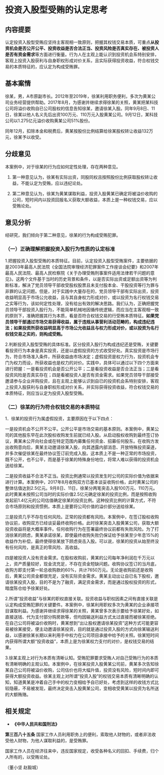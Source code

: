 # 投资入股型受贿的认定思考

## 内容提要

认定投资入股型受贿应坚持主客观相一致原则，把握其权钱交易本质，可重点**从投资机会是否公开公平、投资收益是否合法正当、投资风险是否真实存在、被投资人是否有资金需求**等方面进行衡量。行为人在主观上能认识到投资机会系特别安排，客观上投资入股获利与自身职权形成对价关系，且实际获得投资收益，符合权钱交易的本质特征的，应认定为构成受贿罪。

## 基本案情

徐某，男，A市原副市长。2012年至2019年，徐某利用职务便利，多次为黄某公司业务经营提供帮助。2017年8月，为感谢并继续求得徐某的关照，黄某把某科技公司将溢价收购自已公司股权的信息告知徐某，邀请徐某入股。同年9月8日、11日，徐某以他人名义先后出资100万元、110万元入股黄某公司。9月12日，某科技公司以1.275亿元溢价收购黄某公司51%股份。

同年12月，扣除本金和税费后，黄某按股份比例结算给徐某股权转让收益132万元，徐某予以收受。

## 分歧意见

本案例中，对于徐某的行为应如何定性处理，存在两种意见。

1. 第一种意见认为，徐某有实际出资，同股同权且按照股份比例获取股权转让收益，不能认定为受贿，应以违纪论处。

2. 第二种意见认为，徐某为黄某谋取利益，投资入股黄某已确定将被溢价收购的公司，短时间内以投资回报名义获取大额收益，本质上是一种权钱交易，应以受贿论处。

## 意见分析

经研究，我们倾向于第二种意见，徐某的行为构成受贿犯罪。

### （一）正确理解把握投资入股行为性质的认定标准

1.把握投资入股型受贿的本质特征。目前，认定投资入股型受贿案件，主要依据的是2003年最高人民法院《全国法院审理经济犯罪案件工作座谈会纪要》和2007年最高人民法院、最高人民检察院《关于办理受贿刑事案件适用法律若干问题的意见》。这两个文件基于当时的历史背景和条件，以是否实际出资或足额出资等为判断标准，解决了党员领导干部收受股权股票且未支付股本金、干股投资等行为罪与非罪的认定问题。但是，对于实践中大量存在的，党员领导干部有实际出资，投资收益明显高于市场公允收益，且与其自身权力形成对价，或以投资为名行权钱交易之实等行为，该如何定性处理，没有给出有效的解决思路。我们认为，正确把握党员领导干部投资入股行为，不能简单机械地因循传统逻辑，而应当在主客观相一致的原则下，准确把握其行为本质，看是否符合权钱交易的行受贿本质特征。**如果党员领导干部通过市场交易获得收益，属于违规从事营利活动范畴的，构成违纪违法；如果投资所获收益明显高于市场公允收益且与权力形成对价，或以投资为名行权钱交易之实的，则构成受贿。**

2.判断投资入股型受贿的具体标准。区分投资入股行为构成违纪还是受贿，关键要看投资行为本身是真实投资，还是以虚假投资的方式收受好处。真实投资是市场行为，符合市场准入条件，所获收益由市场决定；虚假投资是权力行为，投资机会专门为权力而设，所获收益也是权力的对价。实践中，具体可以通过以下四个方面来进行把握：一是看投资机会是否公开公平；二是看投资收益是否合法正当；三是看投资风险是否真实存在；四是看被投资人是否有资金需求。如果党员领导干部接受邀请参与企业并购投资，且在主观上能够认识到自已的投资机会系特别安排，客观上投资入股获利与自身职权形成对价关系，并实际获得投资收益，符合权钱交易的本质特征，则应当认定为投资入股型受贿。

### （二）徐某的行为符合权钱交易的本质特征

1．徐某的投资行为属虚假投资，主要原因在于以下四点：

一是投资机会不公开不公平。公开公平是市场交易的基本原则。本案例中，黄某公司的其他股东早在此次股权收购发生前就已经入股。从启动股权收购到最终签订协议，黄某未公开向社会或在特定范围内募集任何资金、招募任何股东。在收购方发出收购意向后，黄某主动邀请徐某入股，向其透露内部消息、开放特殊投资渠道，并多次催促徐某在最终协议签订前完成入股。这本质上不是一种正常的市场投资，既不公开，也不公平，而是基于徐某的特殊身份地位，将常人难以获得的投资机会送给徐某。

二是投资收益不合法不正当。投资比例通常以投资发生时公司的实际价值为依据来进行计算。本案例中，2017年8月收购双方已基本谈妥收购价格，此时黄某公司的整体估值达到2.5亿元。9月8日、11日，徐某分两笔突击入股100万元、110万元。此时黄某未按照公司当时的实际价值2.5亿元确定徐某的投资比例，而是按照收购发起前1.4亿元的公司估值确定徐某的投资比例。这种投资比例的计算方式，不符合市场原则和投资惯例，本质上是要将公司价值的溢价部分送给徐某。

三是投资几乎不存在任何风险。正常的投资都有风险。本案例中，在签订股权收购协议前，收购双方已经谈妥最终收购价格。此时徐某突击入股黄某公司，获取大额投资收益将是大概率事件。任何收购行为在签署最终协议前都有失败风险。为了打消徐某的顾虑，黄某承诺徐某，即使最终收购失败仍保证给予徐某至少年息15%的收益作为补偿，最终使得徐某放下顾虑突击入股。可以说，徐某的投资从始至终没有任何风险，是真正的零风险、高收益。

四是被投资人没有资金需求。在股权收购前，黄某的公司每年净利润在千万元以上，资产质量较好，现金流充足，不存在资金短缺问题。收购协议签订的当月底，收购方即支付第一轮总收购款的60%，共计7650万元。无论是收购前还是收购后，黄某公司资金都很充足，没有实际资金需求。黄某主动出让自已名下股权，邀请徐某投资入股，目的不是为了融资，满足资金需求，而是通过股权投资的形式，暗度陈仓给予徐某好处。

2.所谓“投资收益”与徐某的职权直接关联。投资收益与职权因素之间有直接关联是认定构成受贿犯罪的关键要件。本案例中，徐某利用职权多次为黄某的企业承接项目谋取利益。为感谢并继续求得徐某的关照，黄某曾多次表示要给予徐某好处，如直接送钱、代为支付部分购房款等，但均因输送利益方式太过直接而被徐某拒绝。在自己公司将被溢价收购时，黄某想到“出让股权邀请徐某投资”这种方式可能更容易被徐某接受，便主动邀请徐某投资，目的就是通过投资入股的方式向徐某输送利益，以感谢徐某长期以来利用手中权力在公司项目承接中给予的关照。徐某短时间内获得所谓大额“投资收益”，本质上是为徐某权力支付的对价，是权钱交易的结果。

3.徐某主观上对行为本质有清晰认知。受贿犯罪要求受贿人对自己受贿行为的本质有清晰明确的主观认知。本案例中，在徐某投资入股黄某公司前，黄某多次告知徐某自己公司将被溢价收购，公司估价也将大幅升值，投资没有风险，短时间内即可获得大额投资收益。徐某主观上对所谓“投资入股”的权钱交易本质有清晰明确的认知，知道黄某是冲着自己手中的权力变相给予自已好处，考虑到这样的收钱方式比较隐蔽，不易被发现，最终决定突击入股黄某公司，变相收受黄某以投资为名所送的大额贿赂。

## 相关规定

* **《中华人民共和国刑法》**

**第三百八十五条** 国家工作人员利用职务上的便利，索取他人财物的，或者非法收受他人财物，为他人谋取利益的，是受贿罪。

国家工作人员在经济往来中，违反国家规定，收受各种名义的回扣、手续费，归个人所有的，以受贿论处。

（董小坚 赵毅城）